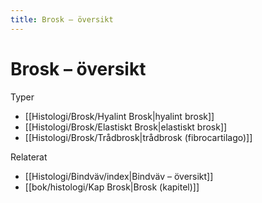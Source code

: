 ```yaml
---
title: Brosk – översikt
---
```


# Brosk – översikt


Typer
- [[Histologi/Brosk/Hyalint Brosk|hyalint brosk]]
- [[Histologi/Brosk/Elastiskt Brosk|elastiskt brosk]]
- [[Histologi/Brosk/Trådbrosk|trådbrosk (fibrocartilago)]]

Relaterat
- [[Histologi/Bindväv/index|Bindväv – översikt]]
- [[bok/histologi/Kap Brosk|Brosk (kapitel)]]
